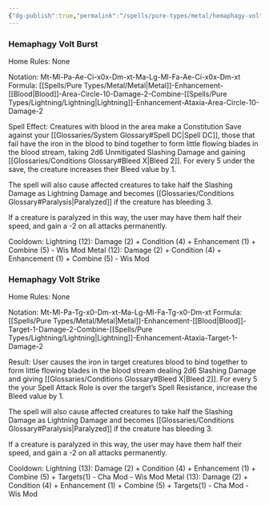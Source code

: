 ```yaml
---
{"dg-publish":true,"permalink":"/spells/pure-types/metal/hemaphagy-volt/","tags":["Spell/Lightning","Spell/Metal","Spell/Damage"]}
---
```


### Hemaphagy Volt Burst
Home Rules: None

Notation: Mt-Ml-Pa-Ae-Ci-x0x-Dm-xt-Ma-Lg-Ml-Fa-Ae-Ci-x0x-Dm-xt 
Formula: [[Spells/Pure Types/Metal/Metal\|Metal]]-Enhancement-[[Blood\|Blood]]-Area-Circle-10-Damage-2-Combine-[[Spells/Pure Types/Lightning/Lightning\|Lightning]]-Enhancement-Ataxia-Area-Circle-10-Damage-2

Spell Effect:
Creatures with blood in the area make a Constitution Save against your [[Glossaries/System Glossary#Spell DC\|Spell DC]], those that fail have the iron in the blood to bind together to form little flowing blades in the blood stream, taking 2d6 Unmitigated Slashing Damage and gaining [[Glossaries/Conditions Glossary#Bleed X\|Bleed 2]]. For every 5 under the save, the creature increases their Bleed value by 1. 

The spell will also cause affected creatures to take half the Slashing Damage as Lightning Damage and becomes [[Glossaries/Conditions Glossary#Paralysis\|Paralyzed]] if the creature has bleeding 3.

If a creature is paralyzed in this way, the user may have them half their speed, and gain a -2 on all attacks permanently.

Cooldown:
Lightning (12): Damage (2) + Condition (4) + Enhancement (1) + Combine (5) - Wis Mod
Metal (12): Damage (2) + Condition (4) + Enhancement (1) + Combine (5) - Wis Mod

### Hemaphagy Volt Strike
Home Rules: None

Notation: Mt-Ml-Pa-Tg-x0-Dm-xt-Ma-Lg-Ml-Fa-Tg-x0-Dm-xt 
Formula: [[Spells/Pure Types/Metal/Metal\|Metal]]-Enhancement-[[Blood\|Blood]]-Target-1-Damage-2-Combine-[[Spells/Pure Types/Lightning/Lightning\|Lightning]]-Enhancement-Ataxia-Target-1-Damage-2

Result:
User causes the iron in target creatures blood to bind together to form little flowing blades in the blood stream dealing 2d6 Slashing Damage and giving [[Glossaries/Conditions Glossary#Bleed X\|Bleed 2]]. For every 5 the your Spell Attack Role is over the target’s Spell Resistance, increase the Bleed value by 1. 

The spell will also cause affected creatures to take half the Slashing Damage as Lightning Damage and becomes [[Glossaries/Conditions Glossary#Paralysis\|Paralyzed]] if the creature has bleeding 3.

If a creature is paralyzed in this way, the user may have them half their speed, and gain a -2 on all attacks permanently.

Cooldown:
Lightning (13): Damage (2) + Condition (4) + Enhancement (1) + Combine (5) + Targets(1) - Cha Mod - Wis Mod
Metal (13): Damage (2) + Condition (4) + Enhancement (1) + Combine (5) + Targets(1) - Cha Mod - Wis Mod